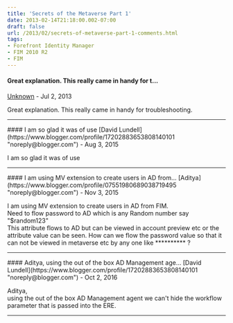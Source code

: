 ```yaml
---
title: 'Secrets of the Metaverse Part 1'
date: 2013-02-14T21:18:00.002-07:00
draft: false
url: /2013/02/secrets-of-metaverse-part-1-comments.html
tags: 
- Forefront Identity Manager
- FIM 2010 R2
- FIM
---
```


#### Great explanation. This really came in handy for t...
[Unknown](https://www.blogger.com/profile/05999995915573981349 "noreply@blogger.com") - <time datetime="2013-07-23T07:44:21.735-07:00">Jul 2, 2013</time>

Great explanation. This really came in handy for troubleshooting.
<hr />
#### I am so glad it was of use
[David Lundell](https://www.blogger.com/profile/17202883653808140101 "noreply@blogger.com") - <time datetime="2015-08-05T10:29:45.823-07:00">Aug 3, 2015</time>

I am so glad it was of use
<hr />
#### I am using MV extension to create users in AD from...
[Aditya](https://www.blogger.com/profile/07551980689038719495 "noreply@blogger.com") - <time datetime="2015-11-04T05:31:50.389-07:00">Nov 3, 2015</time>

I am using MV extension to create users in AD from FIM.  
Need to flow password to AD which is any Random number say "$random123"  
This attribute flows to AD but can be viewed in account preview etc or the attribute value can be seen. How can we flow the password value so that it can not be viewed in metaverse etc by any one like \*\*\*\*\*\*\*\*\*\* ?
<hr />
#### Aditya, using the out of the box AD Management age...
[David Lundell](https://www.blogger.com/profile/17202883653808140101 "noreply@blogger.com") - <time datetime="2016-10-18T00:08:34.242-07:00">Oct 2, 2016</time>

Aditya,  
using the out of the box AD Management agent we can't hide the workflow parameter that is passed into the ERE.
<hr />
